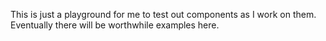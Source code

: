 This is just a playground for me to test out components as I work on them. Eventually there will be worthwhile examples here.
